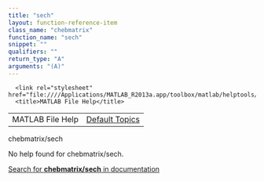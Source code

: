 ```yaml
---
title: "sech"
layout: function-reference-item
class_name: "chebmatrix"
function_name: "sech"
snippet: ""
qualifiers: ""
return_type: "A"
arguments: "(A)"
---
```


<html>
   <head>
      <meta http-equiv="Content-Type" content="text/html; charset=utf-8">
   
      <link rel="stylesheet" href="file:////Applications/MATLAB_R2013a.app/toolbox/matlab/helptools/private/helpwin.css">
      <title>MATLAB File Help</title>
   </head>
   <body>
      <!--Single-page help-->
      <table border="0" cellspacing="0" width="100%">
         <tr class="subheader">
            <td class="headertitle">MATLAB File Help</td>
            <td class="subheader-right"><a href="matlab:helpwin">Default Topics</a></td>
         </tr>
      </table>
      <div class="title">chebmatrix/sech</div>
      <!--No help found-->
      <p>No help found for <span class="helptopic">chebmatrix/sech</span>.
      </p>
      <p><a href="matlab:docsearch('chebmatrix/sech')">
            Search for <b>chebmatrix/sech</b> in documentation
            </a></p>
   </body>
</html>
